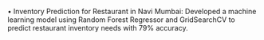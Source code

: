 •	Inventory Prediction for Restaurant in Navi Mumbai: Developed a machine learning model using Random Forest Regressor and GridSearchCV to predict restaurant inventory needs with 79% accuracy.
